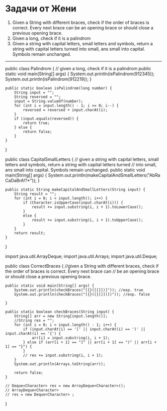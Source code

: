 # Задачи от Жени

1. Given a String with different braces, check if the order of braces is correct. Every next brace can be an opening brace or should close a previous opening brace.
2. Given a long, check if it is a palindrom
3. Given a string with capital letters, small letters and symbols, return a string with capital letters turned into small, ans small into capital. Symbols remain unchanged.

------------------------------

public class Palindrom {
    // given a long, check if it is a palindrom
    public static void main(String[] args) {
        System.out.println(isPalindrom(912345));
        System.out.println(isPalindrom(912219));
    }

    public static boolean isPalindrom(long number) {
        String input = "";
        String reversed = "";
        input = String.valueOf(number);
        for (int i = input.length() - 1; i >= 0; i--) {
            reversed = reversed + input.charAt(i);
        }
        if (input.equals(reversed)) {
            return true;
        } else {
            return false;
        }
    }
}



public class CapitalSmallLetters {
    // given a string with capital letters, small letters and symbols, return a string with capital letters turned
    // into small, ans small into capital. Symbols remain unchanged.
    public static void main(String[] args) {
        System.out.println(makeCapitalAndSmallLetters("AbRa CaDaBrA!?*"));
    }

    public static String makeCapitalAndSmallLetters(String input) {
        String result = "";
        for (int i = 0; i < input.length(); i++) {
            if (Character.isUpperCase(input.charAt(i))) {
                result += input.substring(i, i + 1).toLowerCase();
            }
            else {
                result += input.substring(i, i + 1).toUpperCase();
            }
        }
        return result;
    }
}


import java.util.ArrayDeque;
import java.util.Arrays;
import java.util.Deque;

public class CorrectBraces {
    //given a String with different braces, check if the order of braces is correct. Every next brace can
    // be an opening brace or should close a previous opening brace.

    public static void main(String[] args) {
        System.out.println(checkBraces("[{}([[]])]")); //exp. true
        System.out.println(checkBraces("[{}([}[]])])")); //exp. false

    }

    public static boolean checkBraces(String input) {
        String[] arr = new String[input.length()];
        //String res = "";
        for (int i = 0; i < input.length() - 1; i++) {
            if (input.charAt(i) == '[' || input.charAt(i) == '(' || input.charAt(i) == '{') {
                arr[i] = input.substring(i, i + 1);
            } else if (arr[i + 1] == "]" || arr[i + 1] == ")" || arr[i + 1] == "}") {
            }
            // res += input.substring(i, i + 1);
        }
        System.out.println(Arrays.toString(arr));

        return false;
    }

    // Deque<Character> res = new ArrayDeque<Character>();
    // ArrayDeque<Character>
    // res = new Deque<Character> ;

}